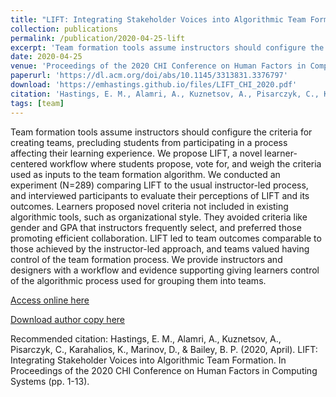 ```yaml
---
title: "LIFT: Integrating Stakeholder Voices into Algorithmic Team Formation"
collection: publications
permalink: /publication/2020-04-25-lift
excerpt: 'Team formation tools assume instructors should configure the criteria for creating teams, precluding students from participating in a process affecting their learning experience. We propose LIFT, a novel learner-centered workflow where students propose, vote for, and weigh the criteria used as inputs to the team formation algorithm. We conducted an experiment (N=289) comparing LIFT to the usual instructor-led process, and interviewed participants to evaluate their perceptions of LIFT and its outcomes. Learners proposed novel criteria not included in existing algorithmic tools, such as organizational style. They avoided criteria like gender and GPA that instructors frequently select, and preferred those promoting efficient collaboration. LIFT led to team outcomes comparable to those achieved by the instructor-led approach, and teams valued having control of the team formation process. We provide instructors and designers with a workflow and evidence supporting giving learners control of the algorithmic process used for grouping them into teams.'
date: 2020-04-25
venue: 'Proceedings of the 2020 CHI Conference on Human Factors in Computing Systems'
paperurl: 'https://dl.acm.org/doi/abs/10.1145/3313831.3376797'
download: 'https://emhastings.github.io/files/LIFT_CHI_2020.pdf'
citation: 'Hastings, E. M., Alamri, A., Kuznetsov, A., Pisarczyk, C., Karahalios, K., Marinov, D., &amp; Bailey, B. P. (2020, April). LIFT: Integrating Stakeholder Voices into Algorithmic Team Formation. In Proceedings of the 2020 CHI Conference on Human Factors in Computing Systems (pp. 1-13).'
tags: [team]
---
```


Team formation tools assume instructors should configure the criteria for creating teams, precluding students from participating in a process affecting their learning experience. We propose LIFT, a novel learner-centered workflow where students propose, vote for, and weigh the criteria used as inputs to the team formation algorithm. We conducted an experiment (N=289) comparing LIFT to the usual instructor-led process, and interviewed participants to evaluate their perceptions of LIFT and its outcomes. Learners proposed novel criteria not included in existing algorithmic tools, such as organizational style. They avoided criteria like gender and GPA that instructors frequently select, and preferred those promoting efficient collaboration. LIFT led to team outcomes comparable to those achieved by the instructor-led approach, and teams valued having control of the team formation process. We provide instructors and designers with a workflow and evidence supporting giving learners control of the algorithmic process used for grouping them into teams.

[Access online here](https://dl.acm.org/doi/abs/10.1145/3313831.3376797)

[Download author copy here](https://emhastings.github.io/files/LIFT_CHI_2020.pdf)

Recommended citation: Hastings, E. M., Alamri, A., Kuznetsov, A., Pisarczyk, C., Karahalios, K., Marinov, D., & Bailey, B. P. (2020, April). LIFT: Integrating Stakeholder Voices into Algorithmic Team Formation. In Proceedings of the 2020 CHI Conference on Human Factors in Computing Systems (pp. 1-13).